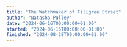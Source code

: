 ```yaml
---
title: "The Watchmaker of Filigree Street"
author: "Natasha Pulley"
date: "2024-06-16T00:00:00+01:00"
started: "2024-06-16T00:00:00+01:00"
finished: "2024-08-28T00:00:00+01:00"
---
```


